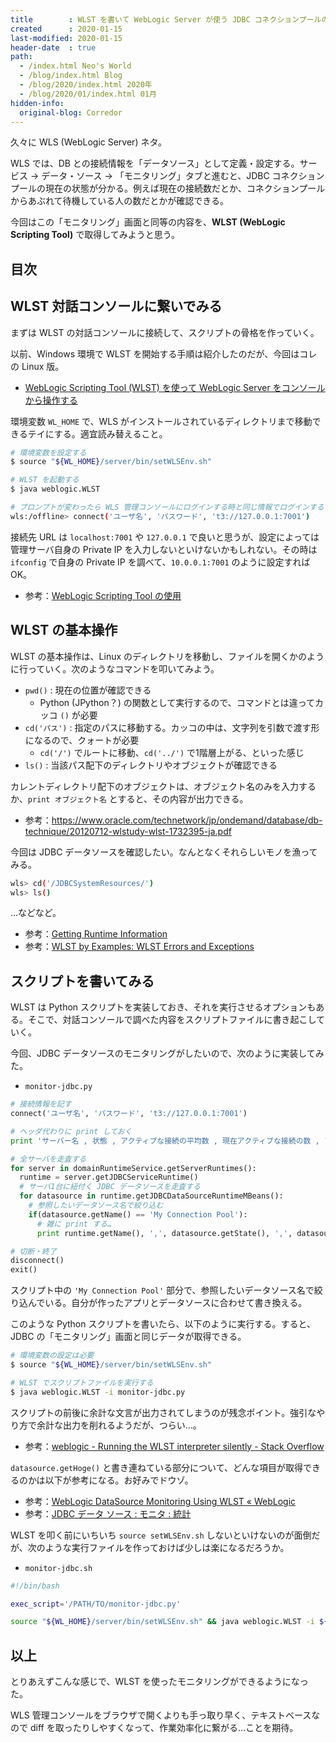 ```yaml
---
title        : WLST を書いて WebLogic Server が使う JDBC コネクションプールのモニタリングをしてみた
created      : 2020-01-15
last-modified: 2020-01-15
header-date  : true
path:
  - /index.html Neo's World
  - /blog/index.html Blog
  - /blog/2020/index.html 2020年
  - /blog/2020/01/index.html 01月
hidden-info:
  original-blog: Corredor
---
```


久々に WLS (WebLogic Server) ネタ。

WLS では、DB との接続情報を「データソース」として定義・設定する。サービス → データ・ソース → 「モニタリング」タブと進むと、JDBC コネクションプールの現在の状態が分かる。例えば現在の接続数だとか、コネクションプールからあぶれて待機している人の数だとかが確認できる。

今回はこの「モニタリング」画面と同等の内容を、__WLST (WebLogic Scripting Tool)__ で取得してみようと思う。

## 目次

## WLST 対話コンソールに繋いでみる

まずは WLST の対話コンソールに接続して、スクリプトの骨格を作っていく。

以前、Windows 環境で WLST を開始する手順は紹介したのだが、今回はコレの Linux 版。

- [WebLogic Scripting Tool (WLST) を使って WebLogic Server をコンソールから操作する](/blog/2016/09/26-01.html)

環境変数 `WL_HOME` で、WLS がインストールされているディレクトリまで移動できるテイにする。適宜読み替えること。

```bash
# 環境変数を設定する
$ source "${WL_HOME}/server/bin/setWLSEnv.sh"

# WLST を起動する
$ java weblogic.WLST

# プロンプトが変わったら WLS 管理コンソールにログインする時と同じ情報でログインする
wls:/offline> connect('ユーザ名', 'パスワード', 't3://127.0.0.1:7001')
```

接続先 URL は `localhost:7001` や `127.0.0.1` で良いと思うが、設定によっては管理サーバ自身の Private IP を入力しないといけないかもしれない。その時は `ifconfig` で自身の Private IP を調べて、`10.0.0.1:7001` のように設定すれば OK。

- 参考：[WebLogic Scripting Tool の使用](http://otndnld.oracle.co.jp/document/products/wls/docs90/config_scripting/using_WLST.html)

## WLST の基本操作

WLST の基本操作は、Linux のディレクトリを移動し、ファイルを開くかのように行っていく。次のようなコマンドを叩いてみよう。

- `pwd()` : 現在の位置が確認できる
  - Python (JPython？) の関数として実行するので、コマンドとは違ってカッコ `()` が必要
- `cd('パス')` : 指定のパスに移動する。カッコの中は、文字列を引数で渡す形になるので、クォートが必要
  - `cd('/')` でルートに移動、`cd('../')` で1階層上がる、といった感じ
- `ls()` : 当該パス配下のディレクトリやオブジェクトが確認できる

カレントディレクトリ配下のオブジェクトは、オブジェクト名のみを入力するか、`print オブジェクト名` とすると、その内容が出力できる。

- 参考：<https://www.oracle.com/technetwork/jp/ondemand/database/db-technique/20120712-wlstudy-wlst-1732395-ja.pdf>

今回は JDBC データソースを確認したい。なんとなくそれらしいモノを漁ってみる。

```bash
wls> cd('/JDBCSystemResources/')
wls> ls()
```

…などなど。

- 参考：[Getting Runtime Information](https://docs.oracle.com/cd/E29542_01/web.1111/e13715/monitoring.htm)
- 参考：[WLST by Examples: WLST Errors and Exceptions](https://wlstbyexamples.blogspot.com/2010/01/wlst-errors-and-exceptions.html)

## スクリプトを書いてみる

WLST は Python スクリプトを実装しておき、それを実行させるオプションもある。そこで、対話コンソールで調べた内容をスクリプトファイルに書き起こしていく。

今回、JDBC データソースのモニタリングがしたいので、次のように実装してみた。

- `monitor-jdbc.py`

```python
# 接続情報を記す
connect('ユーザ名', 'パスワード', 't3://127.0.0.1:7001')

# ヘッダ代わりに print しておく
print 'サーバー名 , 状態 , アクティブな接続の平均数 , 現在アクティブな接続の数 , アクティブな接続の最大数 , 接続待機の現在数 , 接続待機の最大数 , 現在の容量'

# 全サーバを走査する
for server in domainRuntimeService.getServerRuntimes():
  runtime = server.getJDBCServiceRuntime()
  # サーバ1台に紐付く JDBC データソースを走査する
  for datasource in runtime.getJDBCDataSourceRuntimeMBeans():
    # 参照したいデータソース名で絞り込む
    if(datasource.getName() == 'My Connection Pool'):
      # 雑に print する…
      print runtime.getName(), ',', datasource.getState(), ',', datasource.getActiveConnectionsAverageCount(), ',', datasource.getActiveConnectionsCurrentCount(), ',', datasource.getActiveConnectionsHighCount(), ',', datasource.getWaitingForConnectionCurrentCount(), ',', datasource.getWaitingForConnectionHighCount(), ',', datasource.getCurrCapacity()

# 切断・終了
disconnect()
exit()
```

スクリプト中の `'My Connection Pool'` 部分で、参照したいデータソース名で絞り込んでいる。自分が作ったアプリとデータソースに合わせて書き換える。

このような Python スクリプトを書いたら、以下のように実行する。すると、JDBC の「モニタリング」画面と同じデータが取得できる。

```bash
# 環境変数の設定は必要
$ source "${WL_HOME}/server/bin/setWLSEnv.sh"

# WLST でスクリプトファイルを実行する
$ java weblogic.WLST -i monitor-jdbc.py
```

スクリプトの前後に余計な文言が出力されてしまうのが残念ポイント。強引なやり方で余計な出力を削れるようだが、つらい…。

- 参考：[weblogic - Running the WLST interpreter silently - Stack Overflow](https://stackoverflow.com/questions/21831434/running-the-wlst-interpreter-silently)

`datasource.getHoge()` と書き連ねている部分について、どんな項目が取得できるのかは以下が参考になる。お好みでドウゾ。

- 参考：[WebLogic DataSource Monitoring Using WLST « WebLogic](http://middlewaremagic.com/weblogic/?p=4917)
- 参考：[JDBC データ ソース : モニタ : 統計](http://otndnld.oracle.co.jp/document/products/wls/docs92/ConsoleHelp/pagehelp/JDBCjdbcdatasourcesjdbcdatasourcemonitorstatisticstitle.html)

WLST を叩く前にいちいち `source setWLSEnv.sh` しないといけないのが面倒だが、次のような実行ファイルを作っておけば少しは楽になるだろうか。

- `monitor-jdbc.sh`

```bash
#!/bin/bash

exec_script='/PATH/TO/monitor-jdbc.py'

source "${WL_HOME}/server/bin/setWLSEnv.sh" && java weblogic.WLST -i ${exec_script}"
```

## 以上

とりあえずこんな感じで、WLST を使ったモニタリングができるようになった。

WLS 管理コンソールをブラウザで開くよりも手っ取り早く、テキストベースなので diff を取ったりしやすくなって、作業効率化に繋がる…ことを期待。
